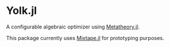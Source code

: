 # Yolk.jl

A configurable algebraic optimizer using [Metatheory.jl](https://github.com/0x0f0f0f/Metatheory.jl).

This package currently uses [Mixtape.jl](https://github.com/JuliaCompilerPlugins/Mixtape.jl) for prototyping purposes.
